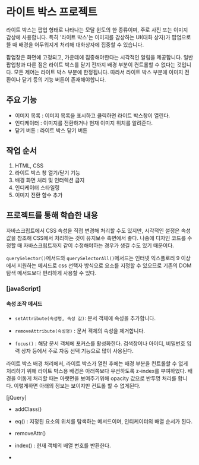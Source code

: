 # 라이트 박스 프로젝트
라이트 박스는 팝업 형태로 나타나는 모달 윈도의 한 종류이며, 주로 사진 또는 이미지 감상에 사용합니다. 특히 '라이트 박스'는 이미지를 감상하는 UI(대화 상자)가 팝업으로 뜰 때 배경을 어두워지게 처리해 대화상자에 집중할 수 있습니다.

팝업창은 화면에 고정되고, 가운데에 집중해야한다는 시각적인 알림을 제공합니다. 일반 팝업창과 다른 점은 라이트 박스를 닫기 전까지 배경 부분이 컨트롤할 수 없다는 것입니다. 모든 제어는 라이트 박스 부분에 한정됩니다. 따라서 라이트 박스 부분에 이미지 전환이나 닫기 등의 기능 버튼이 존재해야합니다.



## 주요 기능
- 이미지 목록 : 이미지 목록을 표시하고 클릭하면 라이트 박스창이 열린다.
- 인디케이터 : 이미지를 전환하거나 현재 이미지 위치를 알려준다.
- 닫기 버튼 : 라이트 박스 닫기 버튼




## 작업 순서
1. HTML, CSS
2. 라이트 박스 창 열기/닫기 기능
3. 배경 화면 처리 및 인터렉션 금지
4. 인디케이터 스타일링
5. 이미지 전환 함수 추가





## 프로젝트를 통해 학습한 내용

자바스크립트에서 CSS 속성을 직접 변경해 처리할 수도 있지만, 시각적인 설정은 속성값을 참조해 CSS에서 처리하는 것이 유지보수 측면에서 좋다. 나중에 디자인 코드를 수정할 때 자바스크립트까지 같이 수정해야하는 경우가 생길 수도 있기 때문이다.



`querySelector()`메서드와 `querySelectorAll()`메서드는 인터넷 익스플로러 9 이상에서 지원하는 메서드로 css 선택자 방식으로 요소를 지정할 수 있으므로 기존의 DOM 탐색 메서드보다 편리하게 사용할 수 있다.



### [javaScript]

#### 속성 조작 메서드

- `setAttribute(속성명, 속성 값)`: 문서 객체에 속성을 추가합니다.
- `removeAttribute(속성명)` : 문서 객체의 속성을 제거합니다.



- `focus()` : 해당 문서 객체에 포커스를 활성화한다. 검색창이나 아이디, 비밀번호 입력 상자 등에서 주로 자동 선택 기능으로 많이 사용된다.



라이트 박스 배경 처리에서, 라이트 박스가 열린 후에는 배경 부분을 컨트롤할 수 없게 처리하기 위해 라이트 박스용 배경은 아래쪽보다 우선하도록 z-index를 부여하였다. 배경을 어둡게 처리할 때는 아랫면을 보여주기위해 opacity 값으로 반투명 처리를 합니다. 이렇게하면 아래의 정보는 보이지만 컨트롤 할 수 없게된다. 



[jQuery]

- addClass()
- eq() : 지정된 요소의 위치를 탐색하는 메서드이며, 인티케이터의 배열 순서가 된다.
- removeAttr()

- index() : 현재 객체의 배열 번호를 반환한다.
- 
